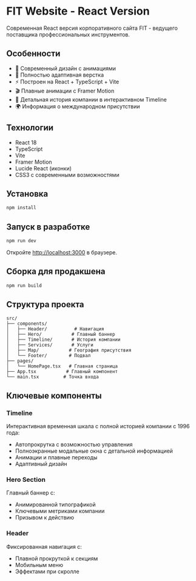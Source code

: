 # FIT Website - React Version

Современная React версия корпоративного сайта FIT - ведущего поставщика профессиональных инструментов.

## Особенности

- 🎨 Современный дизайн с анимациями
- 📱 Полностью адаптивная верстка
- ⚡ Построен на React + TypeScript + Vite
- 🎬 Плавные анимации с Framer Motion
- 📖 Детальная история компании в интерактивном Timeline
- 🌍 Информация о международном присутствии

## Технологии

- React 18
- TypeScript
- Vite
- Framer Motion
- Lucide React (иконки)
- CSS3 с современными возможностями

## Установка

```bash
npm install
```

## Запуск в разработке

```bash
npm run dev
```

Откройте [http://localhost:3000](http://localhost:3000) в браузере.

## Сборка для продакшена

```bash
npm run build
```

## Структура проекта

```
src/
├── components/
│   ├── Header/          # Навигация
│   ├── Hero/           # Главный баннер
│   ├── Timeline/       # История компании
│   ├── Services/       # Услуги
│   ├── Map/           # География присутствия
│   └── Footer/        # Подвал
├── pages/
│   └── HomePage.tsx   # Главная страница
├── App.tsx           # Главный компонент
└── main.tsx         # Точка входа

```

## Ключевые компоненты

### Timeline
Интерактивная временная шкала с полной историей компании с 1996 года:
- Автопрокрутка с возможностью управления
- Полноэкранные модальные окна с детальной информацией
- Анимации и плавные переходы
- Адаптивный дизайн

### Hero Section
Главный баннер с:
- Анимированной типографикой
- Ключевыми метриками компании
- Призывом к действию

### Header
Фиксированная навигация с:
- Плавной прокруткой к секциям
- Мобильным меню
- Эффектами при скролле 